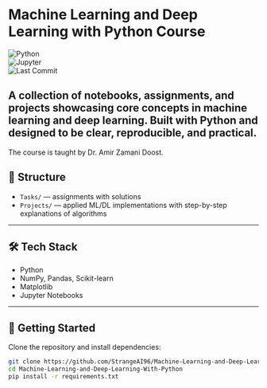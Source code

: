 # Machine Learning and Deep Learning with Python Course  

![Python](https://img.shields.io/badge/Python-3.x-blue.svg)  
![Jupyter](https://img.shields.io/badge/Notebook-Jupyter-orange.svg)  
![Last Commit](https://img.shields.io/github/last-commit/StrangeAI96/Machine-Learning-and-Deep-Learning-With-Python)  

A collection of **notebooks, assignments, and projects** showcasing core concepts in machine learning and deep learning. Built with Python and designed to be clear, reproducible, and practical.  
---
The course is taught by Dr. Amir Zamani Doost.
## 📂 Structure  
- `Tasks/` — assignments with solutions  
- `Projects/` — applied ML/DL implementations with step-by-step explanations of algorithms

---

## 🛠️ Tech Stack  
- Python  
- NumPy, Pandas, Scikit-learn  
- Matplotlib 
- Jupyter Notebooks  

---

## 🚀 Getting Started  

Clone the repository and install dependencies:  

```bash
git clone https://github.com/StrangeAI96/Machine-Learning-and-Deep-Learning-With-Python.git
cd Machine-Learning-and-Deep-Learning-With-Python
pip install -r requirements.txt
